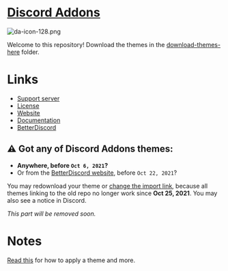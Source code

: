 # [Discord Addons](https://discord-addons.github.io/main)

![da-icon-128.png](https://user-images.githubusercontent.com/87938141/128053815-82893338-c843-4b98-86ff-f8f3aee76fb2.png)

Welcome to this repository! Download the themes in the [download-themes-here](https://github.com/discord-addons/discord-addons/tree/master/download-themes-here) folder.

# Links

- [Support server](https://discord.gg/g9heA3p6WW)
- [License](https://github.com/discord-addons/discord-addons/blob/master/LICENSE.md)
- [Website](https://discord-addons.github.io/main)
- [Documentation](https://8io.gitbook.io/discord-addons/)
- [BetterDiscord](https://betterdiscord.app/developer/mila6969)

## ⚠ Got any of Discord Addons themes:
- **Anywhere, before `Oct 6, 2021`?**
- Or from the [BetterDiscord website](https://betterdiscord.app/themes), before `Oct 22, 2021`?

You may redownload your theme or [change the import link](https://8io.gitbook.io/discord-addons/outdated-themes/update-the-import-link), because all themes linking to the old repo no longer work since **Oct 25, 2021**. You may also see a notice in Discord.

*This part will be removed soon.*

# Notes

[Read this](https://8io.gitbook.io/discord-addons/get-a-theme/download-a-theme) for how to apply a theme and more.
